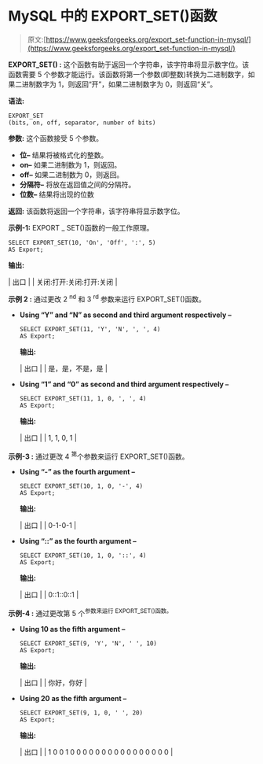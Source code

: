 # MySQL 中的 EXPORT_SET()函数

> 原文:[https://www.geeksforgeeks.org/export_set-function-in-mysql/](https://www.geeksforgeeks.org/export_set-function-in-mysql/)

**EXPORT_SET() :**
这个函数有助于返回一个字符串，该字符串将显示数字位。该函数需要 5 个参数才能运行。该函数将第一个参数(即整数)转换为二进制数字，如果二进制数字为 1，则返回“开”，如果二进制数字为 0，则返回“关”。

**语法:**

```
EXPORT_SET
(bits, on, off, separator, number of bits)
```

**参数:**
这个函数接受 5 个参数。

*   **位–**
    结果将被格式化的整数。
*   **on–**
    如果二进制数为 1，则返回。
*   **off–**
    如果二进制数为 0，则返回。
*   **分隔符–**
    将放在返回值之间的分隔符。
*   **位数–**
    结果将出现的位数

**返回:**
该函数将返回一个字符串，该字符串将显示数字位。

**示例-1:**
EXPORT _ SET()函数的一般工作原理。

```
SELECT EXPORT_SET(10, 'On', 'Off', ':', 5) 
AS Export;
```

**输出:**

| 出口 |
| 关闭:打开:关闭:打开:关闭 |

**示例 2 :**
通过更改 2 <sup>nd</sup> 和 3 <sup>rd</sup> 参数来运行 EXPORT_SET()函数。

*   **Using “Y” and “N” as second and third argument respectively –**

    ```
    SELECT EXPORT_SET(11, 'Y', 'N', ', ', 4) 
    AS Export;
    ```

    **输出:**

    | 出口 |
    | 是，是，不是，是 |

*   **Using “1” and “0” as second and third argument respectively –**

    ```
    SELECT EXPORT_SET(11, 1, 0, ', ', 4) 
    AS Export;
    ```

    **输出:**

    | 出口 |
    | 1, 1, 0, 1 |

**示例-3 :**
通过更改 4 <sup>第</sup>个参数来运行 EXPORT_SET()函数。

*   **Using “-” as the fourth argument –**

    ```
    SELECT EXPORT_SET(10, 1, 0, '-', 4) 
    AS Export;
    ```

    **输出:**

    | 出口 |
    | 0-1-0-1 |

*   **Using “::” as the fourth argument –**

    ```
    SELECT EXPORT_SET(10, 1, 0, '::', 4) 
    AS Export;
    ```

    **输出:**

    | 出口 |
    | 0::1::0::1 |

**示例-4 :**
通过更改第 5 个<sup>参数来运行 EXPORT_SET()函数。</sup>

*   **Using 10 as the fifth argument –**

    ```
    SELECT EXPORT_SET(9, 'Y', 'N', ' ', 10) 
    AS Export;
    ```

    **输出:**

    | 出口 |
    | 你好，你好 |

*   **Using 20 as the fifth argument –**

    ```
    SELECT EXPORT_SET(9, 1, 0, ' ', 20) 
    AS Export;
    ```

    **输出:**

    | 出口 |
    | 1 0 0 1 0 0 0 0 0 0 0 0 0 0 0 0 0 0 0 0 |